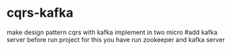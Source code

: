 # cqrs-kafka
make design pattern cqrs with kafka implement in two micro 
#add kafka server before run project 
for this you have run zookeeper and kafka server 

